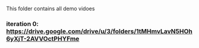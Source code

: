 This folder contains all demo vidoes

### iteration 0: https://drive.google.com/drive/u/3/folders/1tMHmvLavN5HOh6yXjT-2AVVOctPHYFme
